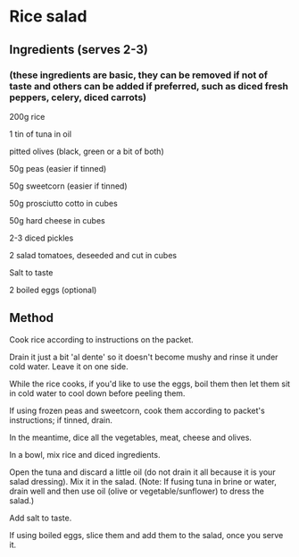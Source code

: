 # Rice salad 

## Ingredients (serves 2-3)

### (these ingredients are basic, they can be removed if not of taste and others can be added if preferred, such as diced fresh peppers, celery, diced carrots)

200g rice

1 tin of tuna in oil

pitted olives (black, green or a bit of both)

50g peas (easier if tinned)

50g sweetcorn (easier if tinned)

50g prosciutto cotto in cubes

50g hard cheese in cubes

2-3 diced pickles

2 salad tomatoes, deseeded and cut in cubes

Salt to taste

2 boiled eggs (optional)



## Method

Cook rice according to instructions on the packet. 

Drain it just a bit 'al dente' so it doesn't become mushy and rinse it under cold water. Leave it on one side.

While the rice cooks, if you'd like to use the eggs, boil them then let them sit in cold water to cool down before peeling them.

If using frozen peas and sweetcorn, cook them according to packet's instructions; if tinned, drain.

In the meantime, dice all the vegetables, meat, cheese and olives.

In a bowl, mix rice and diced ingredients.

Open the tuna and discard a little oil (do not drain it all because it is your salad dressing). Mix it in the salad. (Note: If fusing tuna in brine or water, drain well and then use oil (olive or vegetable/sunflower) to dress the salad.)

Add salt to taste.

If using boiled eggs, slice them and add them to the salad, once you serve it.





